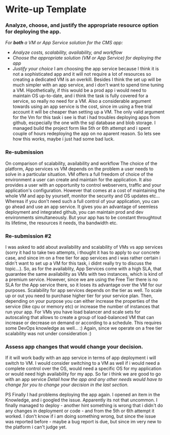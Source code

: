 # Write-up Template

### Analyze, choose, and justify the appropriate resource option for deploying the app.

*For **both** a VM or App Service solution for the CMS app:*
- *Analyze costs, scalability, availability, and workflow*
- *Choose the appropriate solution (VM or App Service) for deploying the app*
- *Justify your choice*
I am choosing the app service because I think it is not 
a sophisticated app and it will not require a lot of resources so creating a dedicated VM is an overkill. 
Besides I think the set up will be much simpler with an app service, and i don't want to spend time tuning a VM. Hipothetically, if this would be a prod app i would need to maintain OS up-to-date, and i think the task is fully covered for a service, so really no need for a VM.
Also a considerable argument towards using an app service is the cost, since im using a free trial account it will be cheaper than setting up a VM.
The only valid argument for the Vm for this task i see is that i had troubles deploying apps from github, 
escpecially the one with the sql database and blob storage. I managed build the project form like 5th or 6th attempt and i spent
couple of hours redeploying the app on no aparent reason. So lets see how this works, maybe i just had some bad luck.

### Re-submission
On comparison of scalability, availability and workflow
The choice of the platform, App services vs VM depends on the problem a user needs to solve in a particular situation. VM offers a full freedom of choice of the environment a user can create and maintain for the application. It also provides a user with an opportunity to control webservers, traffic and your application's configuration. However that comes at a cost of maintaining the whole VM and app by yourself, monitor the security and OS updates etc... Whereas if you don't need such a full control of your application, you can go ahead and use an app service. It gives you an advantage of seemless deployment and integrated github, you can maintain prod and dev environments simultaneously. But your app has to be constant throughtout its lifetime, the resources it needs, tha bandwidth etc.  

### Re-submission #2
I was asked to add about availability and scalability of VMs vs app services (sorry it had to take two attempts, i thought it has to apply to our concrete case, and since im on a free tier for app services and i was rather certain i didn't want to set up a VM for this task, i didnt really try to discuss the topic...).
So, as for the availablity, App Services come with a high SLA, that guarantee the same availability as VMs with two instances, which is kind of a premium service. However, since we are using the Free Tier there is no SLA for the App service there, so it loses its advantage over the VM for our purposes. 
Scalability for app services depends on the tier as well. To scale up or out you need to purchase higher tier for your service plan. Then, depending on your purpose you can either increase the properties of the service (like cpu or memory etc) or increase the number of instances that run your app. For VMs you have load balancer and scale sets for autoscaling that allows to create a group of load-balanced VM that can increase or decrease on demand or according to a schedule. This requires some DevOps knowledge as well... :) Again, since we operate on a free tier scalability was not under consideration :) 


### Assess app changes that would change your decision.
If it will work badly with an app service in terms of app deployment i will switch to VM. 
I would consider switching to a VM as well if i would need a complete control over the OS,
would need a specific OS for my application or would need high availability for my app. 
So far i think we are good to go with an app service
*Detail how the app and any other needs would have to change for you to change your decision in the last section.* 

PS
Finally I had problems deploying the app again. I opened an item in the Knowledge, and i googled the issue. Apparently its not that uncommon. I finally managed to deploy - another hint something is wrong that i didn't do any changes in deployment or code - and from the 5th or 6th attempt it worked. I don't know if i am doing something wrong, but since the issue was reported before - maybe a bug report is due, but since im very new to the platform i can't judge yet. 